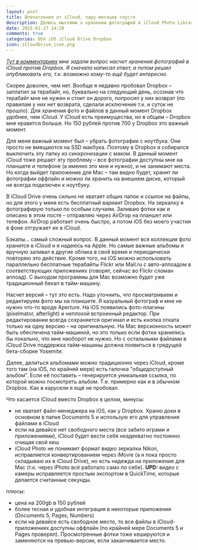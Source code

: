 ```yaml
---
layout: post
title: Впечатления от iCloud, пару месяцев спустя
description: Делюсь мыслями о хранении фотографий в iCloud Photo Library и о хранении файлов в iCloud Drive, сравниваю с Dropbox
date: 2015-01-27 14:20
comments: true
categories: OSX iOS iCloud Drive Dropbox
icon: iCloudDrive_icon.png
---
```


*[Тут в комментариях](http://paul.elms.pro/blog/2014/12/05/icloud-photo-library/#comment-1819228786) мне задали вопрос насчет хранения фотографий в iCloud против Dropbox. Я сначала написал ответ, а потом решил опубликовать его, т.к. возможно кому-то ещё будет интересно.*

Скорее доволен, чем нет. Вообще я недавно пробовал Dropbox – заплатил за терабайт, но, буквально на следующий день, осознав что терабайт мне не нужен и стоит он дорого, попросил у них возврат (по правилам у них нет возврата, сделали исключение т.к. и суток не прошло). Для хранения фото и файлов в данный момент Dropbox удобнее, чем iCloud. У iCloud есть преимущества, но в общем – Dropbox мне нравится больше. Но 150 рублей против 700 у Dropbox это важный момент.

Для меня важный момент был – убрать фотографии с ноутбука. Они просто не вмещаются на SSD макбука. Поэтому в Dropbox я собирался выключить эту папку из синхронизации с маком. В данный момент iCloud тоже решает эту проблему – все фотографии доступны мне на планшете и телефоне (а именно это мне и нужно), и не занимают места. Но когда выйдет приложение для Mac – там видно будет, хранит ли фотографии оффлайн и можно ли хранить на внешнем диске, который не всегда подключен к ноутбуку.

В iCloud Drive очень сильно не хватает общих папок и ссылок на файлы, но для этого у меня есть бесплатный вариант Dropbox. На зеркалку я фотографирую только по особым случаям. Заливаю фотки как и описано в этом посте – отправляю через AirDrop на планшет или телефон. AirDrop работает очень быстро, а потом iOS без моего участия в фоне отгружает их в iCloud.

Бэкапы... самый сложный вопрос. В данный момент вся коллекция фото хранится в iCloud и я надеюсь на Apple. Но самые важные альбомы я вручную заливал в другие облака в своё время и периодически повторяю это действие. Кроме того, на iOS можно использовать параллельно бесплатные терабайты Flickr или Mail.ru с авто-аплоадом в соответствующих приложениях (говорят, сейчас во Flickr сломан аплоад). С выходом программы для Mac возможно будет уже традиционный бекап в тайм-машину.

Насчет версий – тут это есть. Надо уточнить, что просматриваем и редактируем фото мы на планшете. Я казуальный фотограф и мне не нужно что-то вроде Aperture. На iOS появились фото-плагины (pixelmator, afterlight) и неплохой встроенный редактор. При редактировании всегда сохраняется оригинал и есть кнопка отката только на одну версию – на оригинальную. На Mac версионность может быть обеспечена тайм-машиной, но это только если фотки хранились бы локально, что мне наоборот не нужно. Но с остальными файлами в iCloud Drive поддержка тайм-машины должна появиться в грядущей бета-сборке Yosemite.

Далее, делиться альбомами можно традиционно через iCloud, кроме того там (на iOS, по крайней мере) есть галочка "общедоступный альбом". Если её поставить – генерируется уникальная ссылка, по которой можно посмотреть альбом. Т.е. примерно как и в обычном Dropbox. Как в карусели я ещё не пробовал.

Что касается iCloud вместо Dropbox в целом, минусы:

- не хватает файл-менеджера на iOS, как у Dropbox. Храню доки в основном в папке Documents 5 и использую его для управления файлами в iCloud
- если на девайсе нет свободного места (все забито играми и приложениями), iCloud будет вести себя неадекватно постоянно очищая свой кеш
- iCloud Photo не понимает формат видео зеркалки Nikon, исправляется конвертированием через iMovie (а я пока просто складываю их в iCloud Drive), но есть надежда на приложение для Mac (т.к. через iPhoto всё работало само по себе). **UPD:** видео с камеры исправляется простым экспортом в QuickTime, которые делается считанные секунды.

плюсы:

- цена на 200gb в 150 рублей
- более тесная и удобная интеграция в некоторые приложения (Documents 5, Pages, Numbers)
- если на девайсе есть свободное место, то все файлы в iCloud-приложениях доступны оффлайн (по крайней мере Documents 5 и Pages проверял). Просмотренные фотки тоже кешируются и заменяются на превью-версии, если заканчивается место.